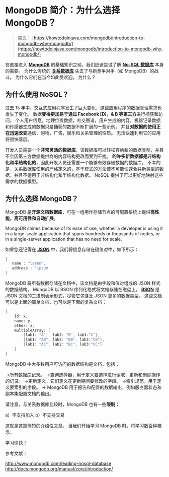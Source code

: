 # MongoDB 简介：为什么选择 MongoDB？

> 原文： [https://howtodoinjava.com/mongodb/introduction-to-mongodb-why-mongodb/](https://howtodoinjava.com/mongodb/introduction-to-mongodb-why-mongodb/)

在直接进入 **[MongoDB](https://www.mongodb.org/ "mongodb")** 的基础知识之前，我们应该尝试了解 **[No-SQL 数据库](https://en.wikipedia.org/wiki/NoSQL "NoSQL")** 本身的需要。 为什么传统的 **[关系数据库](https://en.wikipedia.org/wiki/Relational_database "Relational database")** 失去了与新竞争对手（如 MongoDB）的战斗。 为什么它们在当今如此受欢迎。 为什么？

## 为什么使用 NoSQL？

过去 15 年中，交互式应用程序发生了巨大变化，这些应用程序的数据管理需求也发生了变化。 数据**变得更加易于通过 Facebook [D]，& B 等第三方**进行捕获和访问。 个人用户信息，地理位置数据，社交图谱，用户生成的内容，机器记录数据和传感器生成的数据只是捕获的数据不断扩展的一些示例。 并且**对数据的使用正在迅速改变**通信，购物，广告，娱乐和关系管理的性质。 无法快速利用它的应用将很快落后。

开发人员需要一个**非常灵活的数据库**，该数据库可以轻松容纳新的数据类型，并且不会因第三方数据提供商的内容结构更改而受到干扰。 **的许多新数据都是非结构化和半结构化的**，因此开发人员还需要一个能够有效存储数据的数据库。 不幸的是，关系数据库使用的严格定义的，基于模式的方法使不可能快速合并新类型的数据，并且不适用于非结构化和半结构化数据。 NoSQL 提供了可以更好地映射这些需求的数据模型。

## 为什么选择 MongoDB？

MongoDB 是**开源文档数据库**，可在一组用作存储节点的可配置系统上提供**高性能，高可用性和自动扩展**。

MongoDB shines because of its ease of use, whether a developer is using it in a large-scale application that spans hundreds or thousands of nodes, or in a single-server application that has no need for scale.

如果您还记得在 **[JSON](https://en.wikipedia.org/wiki/JSON "JSON")** 中，我们将信息存储在键值对中，如下所示：

```java
{
   name : "lorem",
   address : "ipsum
}

```

MongoDB 将所有数据存储在文档中，该文档是由字段和值对组成的 JSON 样式的数据结构。 MongoDB 以 BSON 序列化格式将文档存储在磁盘上。 **[BSON](http://bsonspec.org/ "bson")** 是 JSON 文档的二进制表示形式，尽管它包含比 JSON 更多的数据类型。 这些文档可以是上面的简单文档，也可以是下面的复杂文档：

```java
{
    id: x,
    name: y,
    other: z,
    multipleArray: [
        {lab1: "A",  lab2: "B", lab3:"C"},
        {lab1: "AB", lab2: "BB", lab3:"CB"},
        {lab1: "AC", lab2: "BC", lab3:"CC"}
    ]
}

```

MongoDB 中大多数用户可访问的数据结构是文档，包括：

->所有数据库记录。
->查询选择器，用于定义要选择进行读取，更新和删除操作的记录。
->更新定义，它们定义在更新期间要修改的字段。
->索引规范，用于定义要索引的字段。
-> MongoDB 用于报告和配置的数据输出，例如服务器状态和副本集配置文档的输出。

请注意，与关系数据库比较时，MongoDB 也有一些**限制：**

a）不支持加入
b）不支持交易

这就是这篇简短的介绍性文章。 当我们开始学习 MongoDB 时，将学习数百种概念。

学习愉快！

参考文献：

http://www.mongodb.com/leading-nosql-database
http://docs.mongodb.org/manual/core/introduction/